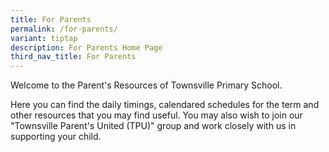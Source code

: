 ```yaml
---
title: For Parents
permalink: /for-parents/
variant: tiptap
description: For Parents Home Page
third_nav_title: For Parents
---
```

<p>Welcome to the Parent's Resources of Townsville Primary School.</p>
<p></p>
<p>Here you can find the daily timings, calendared schedules for the term
and other resources that you may find useful. You may also wish to join
our "Townsville Parent's United (TPU)" group and work closely with us in
supporting your child.</p>
